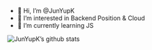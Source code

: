 - 👋 Hi, I’m @JunYupK
- 👀 I’m interested in Backend Position & Cloud
- 🌱 I’m currently learning JS

<!---
JunYupK/JunYupK is a ✨ special ✨ repository because its `README.md` (this file) appears on your GitHub profile.
You can click the Preview link to take a look at your changes.
--->
![JunYupK’s github stats](https://github-readme-stats.vercel.app/api?username=&show_icons=true&theme=dark)
